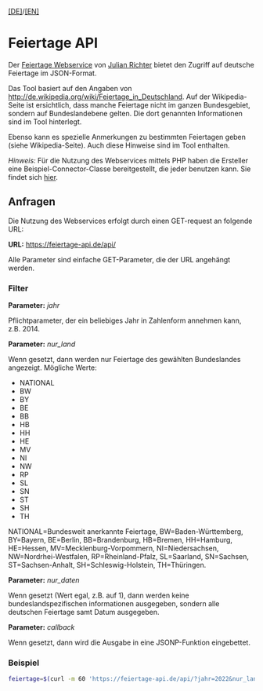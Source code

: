[[DE]](README.md)/[[EN]](README_en.md)

# Feiertage API

Der [Feiertage Webservice](https://feiertage-api.de/) von [Julian Richter](https://www.paypal.com/donate?token=-JAL84u4LbrgiDzVqvJqWOnqhusn30r_FwEBT65n0kqlZd7FTRidVBPL9kjFsKIOsZaqFTEm0jz6_JVm) bietet den Zugriff auf deutsche Feiertage im JSON-Format.

Das Tool basiert auf den Angaben von http://de.wikipedia.org/wiki/Feiertage_in_Deutschland. Auf der Wikipedia-Seite ist ersichtlich, dass manche Feiertage nicht im ganzen Bundesgebiet, sondern auf Bundeslandebene gelten. Die dort genannten Informationen sind im Tool hinterlegt.

Ebenso kann es spezielle Anmerkungen zu bestimmten Feiertagen geben (siehe Wikipedia-Seite). Auch diese Hinweise sind im Tool enthalten.

*Hinweis:* Für die Nutzung des Webservices mittels PHP haben die Ersteller eine Beispiel-Connector-Classe bereitgestellt, die jeder benutzen kann. Sie findet sich [hier](https://feiertage-api.de/api/Connector.php.txt).


## Anfragen

Die Nutzung des Webservices erfolgt durch einen GET-request an folgende URL:

**URL:** https://feiertage-api.de/api/

Alle Parameter sind einfache GET-Parameter, die der URL angehängt werden.


### Filter


**Parameter:** *jahr* 

Pflichtparameter, der ein beliebiges Jahr in Zahlenform annehmen kann, z.B. 2014.


**Parameter:** *nur_land* 

Wenn gesetzt, dann werden nur Feiertage des gewählten Bundeslandes angezeigt.
Mögliche Werte: 

- NATIONAL
- BW
- BY
- BE
- BB
- HB
- HH
- HE
- MV
- NI
- NW
- RP
- SL
- SN
- ST
- SH
- TH

NATIONAL=Bundesweit anerkannte Feiertage, BW=Baden-Württemberg, BY=Bayern, BE=Berlin, BB=Brandenburg, HB=Bremen, HH=Hamburg, HE=Hessen, MV=Mecklenburg-Vorpommern, NI=Niedersachsen, NW=Nordrhei-Westfalen, RP=Rheinland-Pfalz, SL=Saarland, SN=Sachsen, ST=Sachsen-Anhalt, SH=Schleswig-Holstein, TH=Thüringen. 


**Parameter:** *nur_daten* 

Wenn gesetzt (Wert egal, z.B. auf 1), dann werden keine bundeslandspezifischen informationen ausgegeben, sondern alle deutschen Feiertage samt Datum ausgegeben.


**Parameter:** *callback* 

Wenn gesetzt, dann wird die Ausgabe in eine JSONP-Funktion eingebettet.


### Beispiel

```bash
feiertage=$(curl -m 60 'https://feiertage-api.de/api/?jahr=2022&nur_land=BY')
```
